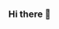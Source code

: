 ### Hi there 👋
<!--
**SMrakesh005/SMrakesh005** is a ✨ _special_ ✨ repository because its `README.md` (this file) appears on your GitHub profile.

🔭 I’m Rakesh Kumar
🌱 I have completed my B.Tech in Electronics and Communication Engineering from Haldia Institute of Technology.
👯 I’m looking to collaborate on SDE Projects
💞️ I'm interested in learning new things
📫 You can reach me via email-Id rakeshkumarrunipur@gmail.com 😊
